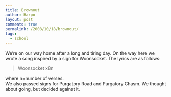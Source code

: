 ```yaml
---
title: Brownout
author: Harpo
layout: post
comments: true
permalink: /2008/10/18/brownout/
tags:
  - school
---
```

We&#8217;re on our way home after a long and tiring day. On the way here we wrote a song inspired by a sign for Woonsocket. The lyrics are as follows:

> Woonsocket x8n

where n=number of verses.  
We also passed signs for Purgatory Road and Purgatory Chasm. We thought about going, but decided against it.